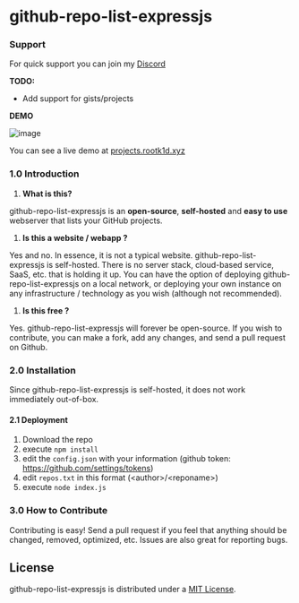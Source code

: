 # github-repo-list-expressjs

### Support

For quick support you can join my [Discord](https://discord.gg/QQaWvMkFbs)

**TODO:**

* Add support for gists/projects

**DEMO**

![image](https://prnt.sc/178p81i)

You can see a live demo at [projects.rootk1d.xyz](https://rootk1d.xyz:3000)

### 1.0 Introduction

1. **What is this?**

github-repo-list-expressjs is an **open-source**, **self-hosted** and **easy to use** webserver that lists your GitHub projects.

1. **Is this a website / webapp ?**

Yes and no. In essence, it is not a typical website. github-repo-list-expressjs is self-hosted. There is no server stack, cloud-based service, SaaS, etc. that is holding it up. You can have the option of deploying github-repo-list-expressjs on a local network, or deploying your own instance on any infrastructure / technology as you wish \(although not recommended\).

1. **Is this free ?**

Yes. github-repo-list-expressjs will forever be open-source. If you wish to contribute, you can make a fork, add any changes, and send a pull request on Github.

### 2.0 Installation

Since github-repo-list-expressjs is self-hosted, it does not work immediately out-of-box.

#### 2.1 Deployment

1. Download the repo
2. execute ```npm install```
3. edit the ```config.json``` with your information (github token: https://github.com/settings/tokens)
4. edit ```repos.txt``` in this format (\<author\>/\<reponame\>)
5. execute ```node index.js```


### 3.0 How to Contribute

Contributing is easy! Send a pull request if you feel that anything should be changed, removed, optimized, etc. Issues are also great for reporting bugs.

## License

github-repo-list-expressjs is distributed under a [MIT License](https://choosealicense.com/licenses/mit/).
